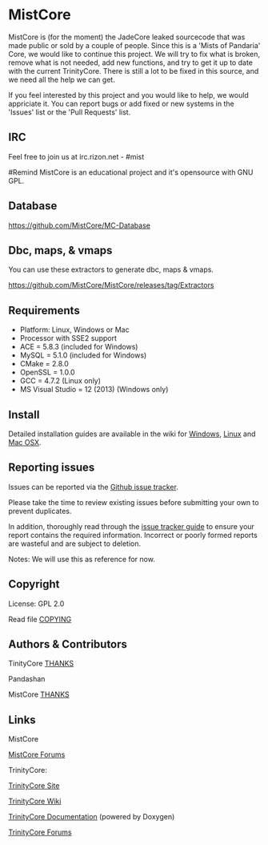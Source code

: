 # MistCore

MistCore is (for the moment) the JadeCore leaked sourcecode that was made public or sold by a couple of people.
Since this is a 'Mists of Pandaria' Core, we would like to continue this project.
We will try to fix what is broken, remove what is not needed, add new functions, and try to get it up to date with the current TrinityCore.
There is still a lot to be fixed in this source, and we need all the help we can get.

If you feel interested by this project and you would like to help, we would appriciate it.
You can report bugs or add fixed or new systems in the 'Issues' list or the 'Pull Requests' list.
## IRC
Feel free to join us at irc.rizon.net - #mist

#Remind
MistCore is an educational project and it's opensource with GNU GPL.

## Database
https://github.com/MistCore/MC-Database

## Dbc, maps, & vmaps
You can use these extractors to generate dbc, maps & vmaps.

https://github.com/MistCore/MistCore/releases/tag/Extractors


## Requirements

+ Platform: Linux, Windows or Mac
+ Processor with SSE2 support
+ ACE = 5.8.3 (included for Windows)
+ MySQL = 5.1.0 (included for Windows)
+ CMake = 2.8.0
+ OpenSSL = 1.0.0
+ GCC = 4.7.2 (Linux only)
+ MS Visual Studio = 12 (2013) (Windows only)


## Install

Detailed installation guides are available in the wiki for
[Windows](http://collab.kpsn.org/display/tc/How-to_Win),
[Linux](http://collab.kpsn.org/display/tc/How-to_Linux) and
[Mac OSX](http://collab.kpsn.org/display/tc/How-to_Mac).


## Reporting issues

Issues can be reported via the [Github issue tracker](https://github.com/MistCore/MistCore/issues?state=open).

Please take the time to review existing issues before submitting your own to
prevent duplicates.

In addition, thoroughly read through the [issue tracker guide](http://www.trinitycore.org/f/topic/37-the-trinitycore-issuetracker-and-you/) to ensure
your report contains the required information. Incorrect or poorly formed
reports are wasteful and are subject to deletion.

Notes:
We will use this as reference for now.

## Copyright

License: GPL 2.0

Read file [COPYING](COPYING)


## Authors &amp; Contributors

TinityCore [THANKS](THANKS)

Pandashan

MistCore [THANKS](THANKS_MIST)


## Links

MistCore


[MistCore Forums](http://www.mistcore.org/)



TrinityCore:

[TrinityCore Site](http://www.trinitycore.org)

[TrinityCore Wiki](http://trinitycore.info)

[TrinityCore Documentation](http://www.trinitycore.net) (powered by Doxygen)

[TrinityCore Forums](http://www.trinitycore.org/f/)
